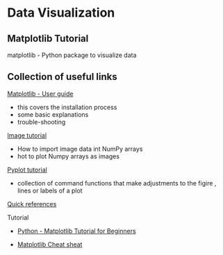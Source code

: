 # Data Visualization

## Matplotlib Tutorial

matplotlib - Python package to visualize data

## Collection of useful links

[Matplotlib - User guide](https://matplotlib.org/stable/users/index.html)

- this covers the installation process
- some basic explanations
- trouble-shooting

[Image tutorial](https://matplotlib.org/2.0.2/users/image_tutorial.html)

- How to import image data int NumPy arrays
- hot to plot Numpy arrays as images

[Pyplot tutorial](https://matplotlib.org/stable/users/index.html)

- collection of command functions that make adjustments to the figire , lines or labels of a plot

[Quick references](https://github.com/rougier/matplotlib-tutorial#id11)

Tutorial

- [Python - Matplotlib Tutorial for Beginners](https://www.youtube.com/watch?v=qErBw-R2Ybk)

- [Matplotlib Cheat sheat](https://s3.amazonaws.com/assets.datacamp.com/blog_assets/Python_Matplotlib_Cheat_Sheet.pdf)
